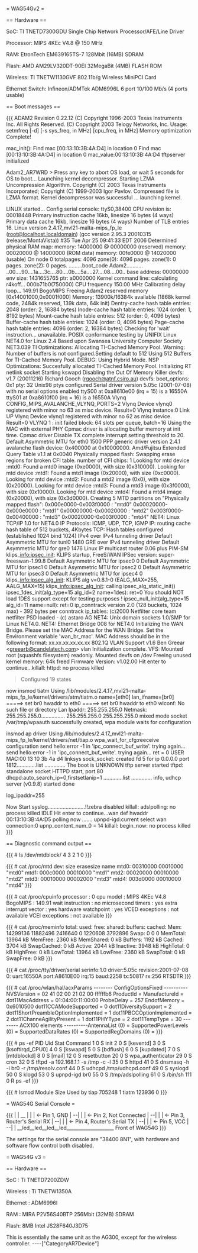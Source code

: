 = WAG54Gv2 =

== Hardware ==

SoC: TI TNETD7300GDU Single Chip Network Processor/AFE/Line Driver

Processor: MIPS 4KEc V4.8 @ 150 MHz

RAM: EtronTech EM639165TS-7 128Mbit (16MB) SDRAM

Flash: AMD AM29LV320DT-90EI 32MegaBit (4MB) FLASH ROM

Wireless: TI TNETW1130GVF 802.11b/g Wireless MiniPCI Card

Ethernet Switch: Infineon/ADMTek ADM6996L 6 port 10/100 Mb/s (4 ports
usable)

== Boot messages ==

{{{ ADAM2 Revision 0.22.12 (C) Copyright 1996-2003 Texas Instruments
Inc. All Rights Reserved. (C) Copyright 2003 Telogy Networks, Inc.
Usage: setmfreq \[-d\] \[-s sys\_freq, in MHz\] \[cpu\_freq, in MHz\]
Memory optimization Complete!

mac\_init(): Find mac \[00:13:10:3B:4A:D4\] in location 0 Find mac
\[00:13:10:3B:4A:D4\] in location 0 mac\_value:00:13:10:3B:4A:D4
tftpserver initialized

Adam2\_AR7WRD &gt; Press any key to abort OS load, or wait 5 seconds for
OS to boot... Launching kernel decompressor. Starting LZMA Uncompression
Algorithm. Copyright (C) 2003 Texas Instruments Incorporated; Copyright
(C) 1999-2003 Igor Pavlov. Compressed file is LZMA format. Kernel
decompressor was successful ... launching kernel.

LINUX started... Config serial console: ttyS0,38400 CPU revision is:
00018448 Primary instruction cache 16kb, linesize 16 bytes (4 ways)
Primary data cache 16kb, linesize 16 bytes (4 ways) Number of TLB
entries 16. Linux version 2.4.17\_mvl21-malta-mips\_fp\_le
(<root@localhost.localdomain>) (gcc version 2.95.3 20010315
(release/MontaVista)) \#35 Tue Apr 25 09:41:33 EDT 2006 Determined
physical RAM map: memory: 14000000 @ 00000000 (reserved) memory:
00020000 @ 14000000 (ROM data) memory: 00fe0000 @ 14020000 (usable) On
node 0 totalpages: 4096 zone(0): 4096 pages. zone(1): 0 pages. zone(2):
0 pages. .........boot\_code Adam2...........
..00....90....1a....3c....80....0b....5a....27....08....00.. base
address: 00000000 env size: 1431655765 ptr: a0000000 Kernel command
line: calculating r4koff... 000b71b0(750000) CPU frequency 150.00 MHz
Calibrating delay loop... 149.91 BogoMIPS Freeing Adam2 reserved memory
\[0x14001000,0x0001f000\] Memory: 13900k/16384k available (1868k kernel
code, 2484k reserved, 139k data, 64k init) Dentry-cache hash table
entries: 2048 (order: 2, 16384 bytes) Inode-cache hash table entries:
1024 (order: 1, 8192 bytes) Mount-cache hash table entries: 512 (order:
0, 4096 bytes) Buffer-cache hash table entries: 1024 (order: 0, 4096
bytes) Page-cache hash table entries: 4096 (order: 2, 16384 bytes)
Checking for 'wait' instruction... unavailable. POSIX conformance
testing by UNIFIX Linux NET4.0 for Linux 2.4 Based upon Swansea
University Computer Society NET3.039 TI Optimizations: Allocating
TI-Cached Memory Pool. Warning: Number of buffers is not
configured.Setting default to 512 Using 512 Buffers for TI-Cached Memory
Pool. DEBUG: Using Hybrid Mode. NSP Optimizations: Succesfully allocated
TI-Cached Memory Pool. Initializing RT netlink socket Starting kswapd
Disabling the Out Of Memory Killer devfs: v1.7 (20011216) Richard Gooch
(<rgooch@atnf.csiro.au>) devfs: boot\_options: 0x1 pty: 32 Unix98 ptys
configured Serial driver version 5.05c (2001-07-08) with no serial
options enabled ttyS00 at 0xa8610e00 (irq = 15) is a 16550A ttyS01 at
0xa8610f00 (irq = 16) is a 16550A Vlynq
CONFIG\_MIPS\_AVALANCHE\_VLYNQ\_PORTS=2 Vlynq Device vlynq0 registered
with minor no 63 as misc device. Result=0 Vlynq instance:0 Link UP Vlynq
Device vlynq1 registered with minor no 62 as misc device. Result=0 VLYNQ
1 : init failed block: 64 slots per queue, batch=16 Using the MAC with
external PHY Cpmac driver is allocating buffer memory at init time.
Cpmac driver Disable TX complete interrupt setting threshold to 20.
Default Asymmetric MTU for eth0 1500 PPP generic driver version 2.4.1
avalanche flash device: 0x400000 at 0x10000000. Amd/Fujitsu Extended
Query Table v1.1 at 0x0040 Physically mapped flash: Swapping erase
regions for broken CFI table. number of CFI chips: 1 Looking for mtd
device :mtd0: Found a mtd0 image (0xe0000), with size (0x310000).
Looking for mtd device :mtd1: Found a mtd1 image (0x20000), with size
(0xc0000). Looking for mtd device :mtd2: Found a mtd2 image (0x0), with
size (0x20000). Looking for mtd device :mtd3: Found a mtd3 image
(0x3f0000), with size (0x10000). Looking for mtd device :mtd4: Found a
mtd4 image (0x20000), with size (0x3d0000). Creating 5 MTD partitions on
"Physically mapped flash": 0x000e0000-0x003f0000 : "mtd0"
0x00020000-0x000e0000 : "mtd1" 0x00000000-0x00020000 : "mtd2"
0x003f0000-0x00400000 : "mtd3" 0x00020000-0x003f0000 : "mtd4" NET4:
Linux TCP/IP 1.0 for NET4.0 IP Protocols: ICMP, UDP, TCP, IGMP IP:
routing cache hash table of 512 buckets, 4Kbytes TCP: Hash tables
configured (established 1024 bind 1024) IPv4 over IPv4 tunneling driver
Default Asymmetric MTU for tunl0 1480 GRE over IPv4 tunneling driver
Default Asymmetric MTU for gre0 1476 Linux IP multicast router 0.06 plus
PIM-SM klips\_<info:ipsec_init>: KLIPS startup, FreeS/WAN IPSec version:
super-freeswan-1.99.8 Default Asymmetric MTU for ipsec0 0 Default
Asymmetric MTU for ipsec1 0 Default Asymmetric MTU for ipsec2 0 Default
Asymmetric MTU for ipsec3 0 Default Asymmetric MTU for ipsec4 0
klips\_<info:ipsec_alg_init>: KLIPS alg v=0.8.1-0 (EALG\_MAX=255,
AALG\_MAX=15) klips\_<info:ipsec_alg_init>: calling
ipsec\_alg\_static\_init() ipsec\_1des\_init(alg\_type=15 alg\_id=2
name=1des): ret=0 You should NOT load 1DES support except for testing
purposes ! ipsec\_null\_init(alg\_type=15 alg\_id=11 name=null): ret=0
ip\_conntrack version 2.0 (128 buckets, 1024 max) - 392 bytes per
conntrack ip\_tables: (c)2000 Netfilter core team netfilter PSD loaded -
(c) astaro AG NET4: Unix domain sockets 1.0/SMP for Linux NET4.0. NET4:
Ethernet Bridge 008 for NET4.0 Initializing the WAN Bridge. Please set
the MAC Address for the WAN Bridge. Set the Environment variable
'wan\_br\_mac'. MAC Address should be in the following format:
xx.xx.xx.xx.xx.xx 802.1Q VLAN Support v1.6 Ben Greear
&lt;<greearb@candelatech.com>&gt; vlan Initialization complete. VFS:
Mounted root (squashfs filesystem) readonly. Mounted devfs on /dev
Freeing unused kernel memory: 64k freed Firmware Version: v1.02.00 Hit
enter to continue...killall: httpd: no process killed

> Configured 19 states

now insmod tiatm Using
/lib/modules/2.4.17\_mvl21-malta-mips\_fp\_le/kernel/drivers/atm/tiatm.o
name=\[eth0\] lan\_ifname=\[br0\] =====&gt; set br0 hwaddr to eth0
=====&gt; set br0 hwaddr to eth0 wlconf: No such file or directory Lan
Ipaddr: 255.255.255.0 Netmask: 255.255.255.0................
255.255.255.0 255.255.255.0 mixed mode socket /var/tmp/wpaauth
successfully created, wpa module waits for configuration

insmod ap driver Using
/lib/modules/2.4.17\_mvl21-malta-mips\_fp\_le/kernel/drivers/net/tiap.o
wpa\_wait\_for\_cfg:reeceive configuration send hello:error -1 in
'ipc\_connect\_buf\_write'. trying again... send hello:error -1 in
'ipc\_connect\_buf\_write'. trying again... ret = 0 USER MAC:00 13 10 3b
4a d4 linksys sock\_socket: created fd 5 for ip 0.0.0.0 port
1812.............list .............. The boot is UNKNOWN tftp server
started tftpd: standalone socket HTTPD start, port 80
dhcpd:auto\_search\_ip=0,firstsetlanip=1 .............list
.............. info, udhcp server (v0.9.8) started done

log\_ipaddr=255

Now Start syslog.........................!!zebra disabled killall:
adslpolling: no process killed IDLE Hit enter to continue...wan def
hwaddr 00:13:10:3B:4A:D5 polling now ....... upnpd-igd:current select
wan connection:0 upnp\_content\_num\_0 = 14 killall: begin\_now: no
process killed }}}

== Diagnostic command output ==

{{{ \# ls /dev/mtdblock/ 4 3 2 1 0 }}}

{{{ \# cat /proc/mtd dev: size erasesize name mtd0: 00310000 00010000
"mtd0" mtd1: 000c0000 00010000 "mtd1" mtd2: 00020000 00010000 "mtd2"
mtd3: 00010000 00002000 "mtd3" mtd4: 003d0000 00010000 "mtd4" }}}

{{{ \# cat /proc/cpuinfo processor : 0 cpu model : MIPS 4KEc V4.8
BogoMIPS : 149.91 wait instruction : no microsecond timers : yes extra
interrupt vector : yes hardware watchpoint : yes VCED exceptions : not
available VCEI exceptions : not available }}}

{{{ \# cat /proc/meminfo total: used: free: shared: buffers: cached:
Mem: 14299136 11882496 2416640 0 1220608 3792896 Swap: 0 0 0 MemTotal:
13964 kB MemFree: 2360 kB MemShared: 0 kB Buffers: 1192 kB Cached: 3704
kB SwapCached: 0 kB Active: 2044 kB Inactive: 3948 kB HighTotal: 0 kB
HighFree: 0 kB LowTotal: 13964 kB LowFree: 2360 kB SwapTotal: 0 kB
SwapFree: 0 kB }}}

{{{ \# cat /proc/tty/driver/serial serinfo:1.0 driver:5.05c
revision:2001-07-08 0: uart:16550A port:A8610E00 irq:15 baud:2258
tx:50817 rx:256 RTSDTR }}}

{{{ \# cat /proc/wlan/hal/acxParams -------- ConfigOptionsFixed
----------NVSVersion = 02 41 02 00 21 02 00 ffffffb6 ProductId =
ManufactureId = dot11MacAddress = 01:04:00:11:00:00 ProbeDelay = 257
EndofMemory = 0x6010500 dot11CCAModeSupported = 0 dot11DiversitySupport
= 2 dot11ShortPreambleOptionImplemented = 1 dot11PBCCOptionImplemented =
2 dot11ChanneAgilityPresent = 1 dot11PHYType = 2 dot11TempType = 30
-------- ACX100 elements ----------AntennaList (0) =
SupportedPowerLevels (0) = SupportedDataRates (0) = SupportedRegDomains
(0) = }}}

{{{ \# ps -ef PID Uid Stat Command 1 0 S init 2 0 S \[keventd\] 3 0 S
\[ksoftirqd\_CPU0\] 4 0 S \[kswapd\] 5 0 S \[bdflush\] 6 0 S
\[kupdated\] 7 0 S \[mtdblockd\] 8 0 S \[mail\] 12 0 S resetbutton 20 0
S wpa\_authenticator 29 0 S cron 32 0 S tftpd -a 192.168.1.1 -s /tmp -c
-l 35 0 S httpd 41 0 S dnsmasq -h -i br0 -r /tmp/resolv.conf 44 0 S
udhcpd /tmp/udhcpd.conf 49 0 S syslogd 50 0 S klogd 53 0 S upnpd-igd br0
55 0 S /tmp/adslpolling 61 0 S /bin/sh 111 0 R ps -ef }}}

{{{ \# lsmod Module Size Used by tiap 705248 1 tiatm 123936 0 }}}

= WAG54G Serial Console =

{{{ | | \_\_ | | | &lt;- Pin 1, GND | --| | | &lt;- Pin 2, Not Connected
| --| | | &lt;- Pin 3, Router's Serial RX | --| | | &lt;- Pin 4,
Router's Serial TX | --| | | &lt;- Pin 5, VCC | --| |
\_\_led\_\_led\_\_led\_\_led\_\_\_\_\_\_\_\_\_\_\_\_\_\_\_\_\_\_\_\_
Front of WAG54G }}}

The settings for the serial console are "38400 8N1", with hardware and
software flow control both disabled.

= WAG54G v3 =

== Hardware ==

SoC : Ti TNETD7200ZDW

Wireless : Ti TNETW1350A

Ethernet : ADM6996I

RAM : MIRA P2V56S40BTP 256Mbit (32MB) SDRAM

Flash: 8MB Intel JS28F640J3D75

This is essentially the same unit as the AG300, except for the wireless
controller. ----\["CategoryAR7Device"\]
